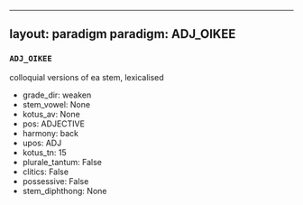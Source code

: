 
---
layout: paradigm
paradigm: ADJ_OIKEE
---
### ` ADJ_OIKEE `

colloquial versions of ea stem, lexicalised
* grade_dir: weaken
* stem_vowel: None
* kotus_av: None
* pos: ADJECTIVE
* harmony: back
* upos: ADJ
* kotus_tn: 15
* plurale_tantum: False
* clitics: False
* possessive: False
* stem_diphthong: None
